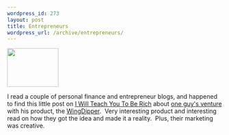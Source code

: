 ```yaml
--- 
wordpress_id: 273
layout: post
title: Entrepreneurs
wordpress_url: /archive/entrepreneurs/
---
```


<a href="http://qgyen.net/blogs/blog/WindowsLiveWriter/Entrepreneurs_739A/392234185_e05ff8be13_m%5B3%5D.jpg"><img class="floatleft" height="90" src="http://qgyen.net/blogs/blog/WindowsLiveWriter/Entrepreneurs_739A/392234185_e05ff8be13_m_thumb%5B1%5D.jpg" width="120" border="0" alt="" /></a> <p>I read a couple of personal finance and entrepreneur blogs, and happened to find this little post on <a href="http://www.iwillteachyoutoberich.com/">I Will Teach You To Be Rich</a> about <a href="http://www.iwillteachyoutoberich.com/blog/friday-entrepreneurs-aaron-foss-wingdipper">one guy&#39;s venture</a> with his product, the <a href="http://www.wingdipper.com/">WingDipper</a>.&nbsp; Very interesting product and interesting read on how they got the idea and made it a reality.&nbsp; Plus, their marketing was creative.</p>
         
